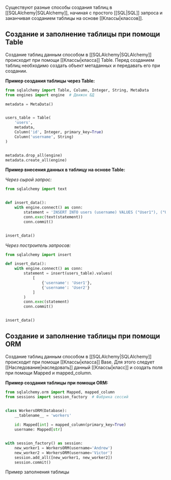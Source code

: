 Существуют разные способы создания таблиц в [[SQLAlchemy|SQLAlchemy]], начиная с простого [[SQL|SQL]] запроса и заканчивая созданием таблицы на основе [[Классы|классов]].
## Создание и заполнение таблицы при помощи Table

Создание таблиц данным способом в [[SQLAlchemy|SQLAlchemy]] происходит при помощи [[Классы|класса]] Table. Перед созданием таблиц необходимо создать объект метаданных и передавать его при создании.

**Пример создания таблицы через Table:**

```Python
from sqlalchemy import Table, Column, Integer, String, MetaData
from engines import engine  # Движок БД

metadata = MetaData()


users_table = Table(
	'users',
	metadata,
	Column('id', Integer, primary_key=True)
	Column('username', String)
)


metadata.drop_all(engine)
metadata.create_all(engine)
```

**Пример внесения данных в таблицу на основе Table:**

*Через сырой запрос:*

```Python
from sqlalchemy import text


def insert_data():
	with engine.connect() as conn:
		statement = 'INSERT INTO users (username) VALUES ("User1"), ("User2")'
		conn.exec(text(statement))
		conn.commit()


insert_data()
```

*Через построитель запросов:*

```Python
from sqlalchemy import insert

def insert_data():
	with engine.connect() as conn:
		statement = insert(users_table).values(
			[
				{'username': 'User1'},
				{'username': 'User2'}
			]
		)
		conn.exec(statement)
		conn.commit()


insert_data()
```

## Создание и заполнение таблицы при помощи ORM

Создание таблиц данным способом в [[SQLAlchemy|SQLAlchemy]] происходит при помощи [[Классы|класcа]] Base. Для этого следует [[Наследование|наследовать]] данный [[Классы|класс]]  и создать поля при помощи Mapped и mapped_column.

**Пример создания таблицы при помощи ORM:**

```Python
from sqlalchemy.orm import Mapped, mapped_column
from sessions import session_factory  # Фабрика сессий


class WorkersORM(Database):
	__tablename__ = 'workers'
	
	id: Mapped[int] = mapped_column(primary_key=True)
	username: Mapped[str]


with session_factory() as session:
	new_worker1 = WorkersORM(username='Andrew')
	new_worker2 = WorkersORM(username='Victor')
	session.add_all([new_worker1, new_worker2])
	session.commit()
```

Пример заполнения таблицы
